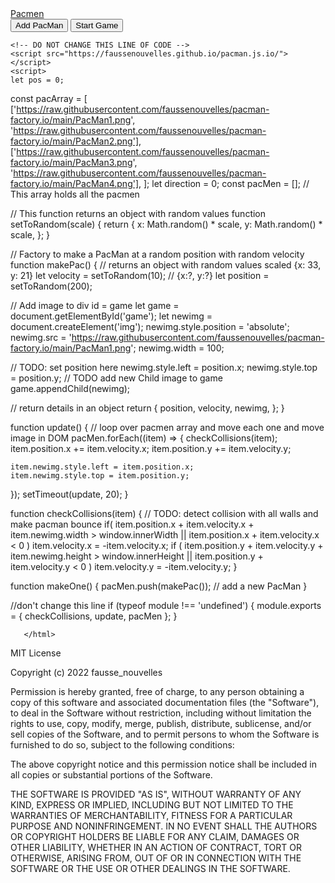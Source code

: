 <html>

<head>
   <a href="https://faussenouvelles.github.io/pacman-factory.io/"> Pacmen </a>
</head>

<body>
    <div id='game'>
        <button onclick='makeOne()' width='200' height='30'>Add PacMan</button>
        <button onclick='update()' width='200' height='30'>Start Game</button>
    </div>

    <!-- DO NOT CHANGE THIS LINE OF CODE -->
    <script src="https://faussenouvelles.github.io/pacman.js.io/"></script>
    <script>
    let pos = 0;
const pacArray = [
  ['https://raw.githubusercontent.com/faussenouvelles/pacman-factory.io/main/PacMan1.png', 'https://raw.githubusercontent.com/faussenouvelles/pacman-factory.io/main/PacMan2.png'],
  ['https://raw.githubusercontent.com/faussenouvelles/pacman-factory.io/main/PacMan3.png', 'https://raw.githubusercontent.com/faussenouvelles/pacman-factory.io/main/PacMan4.png'],
];
let direction = 0;
const pacMen = []; // This array holds all the pacmen

// This function returns an object with random values
function setToRandom(scale) {
  return {
    x: Math.random() * scale,
    y: Math.random() * scale,
  };
}

// Factory to make a PacMan at a random position with random velocity
function makePac() {
  // returns an object with random values scaled {x: 33, y: 21}
  let velocity = setToRandom(10); // {x:?, y:?}
  let position = setToRandom(200);

  // Add image to div id = game
  let game = document.getElementById('game');
  let newimg = document.createElement('img');
  newimg.style.position = 'absolute';
  newimg.src = 'https://raw.githubusercontent.com/faussenouvelles/pacman-factory.io/main/PacMan1.png';
  newimg.width = 100;

  // TODO: set position here
newimg.style.left = position.x;
newimg.style.top = position.y;
  // TODO add new Child image to game
  game.appendChild(newimg);

  // return details in an object
  return {
    position,
    velocity,
    newimg,
  };
}

function update() {
  // loop over pacmen array and move each one and move image in DOM
  pacMen.forEach((item) => {
    checkCollisions(item);
    item.position.x += item.velocity.x;
    item.position.y += item.velocity.y;

    item.newimg.style.left = item.position.x;
    item.newimg.style.top = item.position.y;
  });
  setTimeout(update, 20);
}

function checkCollisions(item) {
  // TODO: detect collision with all walls and make pacman bounce
  if(
    item.position.x + item.velocity.x + item.newimg.width > window.innerWidth
||
    item.position.x + item.velocity.x < 0
  )
  item.velocity.x = -item.velocity.x;
  if (
    item.position.y + item.velocity.y + item.newimg.height > window.innerHeight
||
    item.position.y + item.velocity.y < 0
  )
  item.velocity.y = -item.velocity.y;
}

function makeOne() {
  pacMen.push(makePac()); // add a new PacMan
}

//don't change this line
if (typeof module !== 'undefined') {
  module.exports = { checkCollisions, update, pacMen };
}
        </script>
</body>

       </html>

       
       
MIT License

Copyright (c) 2022 fausse_nouvelles

Permission is hereby granted, free of charge, to any person obtaining a copy
of this software and associated documentation files (the "Software"), to deal
in the Software without restriction, including without limitation the rights
to use, copy, modify, merge, publish, distribute, sublicense, and/or sell
copies of the Software, and to permit persons to whom the Software is
furnished to do so, subject to the following conditions:

The above copyright notice and this permission notice shall be included in all
copies or substantial portions of the Software.

THE SOFTWARE IS PROVIDED "AS IS", WITHOUT WARRANTY OF ANY KIND, EXPRESS OR
IMPLIED, INCLUDING BUT NOT LIMITED TO THE WARRANTIES OF MERCHANTABILITY,
FITNESS FOR A PARTICULAR PURPOSE AND NONINFRINGEMENT. IN NO EVENT SHALL THE
AUTHORS OR COPYRIGHT HOLDERS BE LIABLE FOR ANY CLAIM, DAMAGES OR OTHER
LIABILITY, WHETHER IN AN ACTION OF CONTRACT, TORT OR OTHERWISE, ARISING FROM,
OUT OF OR IN CONNECTION WITH THE SOFTWARE OR THE USE OR OTHER DEALINGS IN THE
SOFTWARE.
